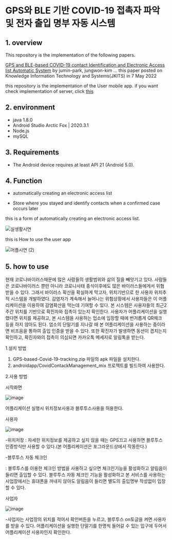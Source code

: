 # GPS와 BLE 기반 COVID-19 접촉자 파악 및 전자 출입 명부 자동 시스템

## 1. overview
This repository is the implementation of the following papers.

[GPS and BLE-based COVID-19 contact Identification and Electronic Access list Automatic System](https://www.kci.go.kr/kciportal/ci/sereArticleSearch/ciSereArtiView.kci?sereArticleSearchBean.artiId=ART002850941)
by jumin-park, jungwon-kim ... this paper posted on  Knowledge Information Technology and Systems(JKITS) in 7 May 2022

this repository is the implementation of the User mobile app.
if you want check implementation of server, click [this](https://github.com/dhkfkr134/GPS-based-Covid-19-tracking-2.git)

## 2. environment
- java 1.8.0
- Android Studio Arctic Fox | 2020.3.1
- Node.js
- mySQL

## 3. Requirements
- The Android device requires at least API 21 (Android 5.0).

## 4. Function

- automatically creating an electronic access list

- Store where you stayed and identify contacts when a confirmed case occurs later

this is a form of automatically creating an electronic access list.

![실생활시연](https://user-images.githubusercontent.com/90203114/201134425-a55a6b7e-dbfe-4c0a-a192-a3586b468483.gif)


this is How to use the user app

![어플시연 (2)](https://user-images.githubusercontent.com/90203114/201133928-9c93031c-cadc-4c80-adb5-0041933508d4.gif)




## 5. how to use

현재 코로나바이러스때문에 많은 사람들의 생활범위와 삶의 질을 빼앗기고 있다. 사람들은 코로나바이러스 뿐만 아니라 코로나사태 종식이후에도 많은 바이러스들에게서 위협받을 수 있다. 그래서 바이러스 확산을 확실하게 막고자, 위치기반으로 한 사용자 위치추적 시스템을 개발하였다. 감염자가 계속해서 늘어나는 위험상황에서 사용자들은 이 어플리케이션을 이용하여 감염확산을 막는데 기여할 수 있다. 본 시스템은 사용자들의 최근2주간 위치를 기반으로 확진자와 접촉이 있는지 확인한다. 사용자가 어플리케이션을 실행했다면 위치를 제공하고, 본 시스템을 사용하는 업소에 입장할 때에 번거롭게 QR체크 등을 하지 않아도 된다. 업소의 단말기를 지나갈 때 본 어플리케이션을 사용하는 중이라면 비프음을 통하여 출입 인증을 받을 수 있다. 또한 확진자가 발생하면 동선이 겹치는지 확인하고, 확진자와의 접촉이 의심되면 카카오톡 메세지로 알림톡을 받는다. 


1.설치 방법
1) GPS-based-Covid-19-tracking.zip 파일의 apk 파일을 설치한다.
2) androidapp/CovidContackManagement_mix 프로젝트를 빌드하여 사용한다.

2.사용 방법

시작화면

![image](https://user-images.githubusercontent.com/28720642/145001829-eb613ed5-5da0-4052-bc84-f261f93c2b50.png)

 어플리케이션 실행시 위치정보사용과 블루투스사용을 허용한다.

사용자

![image](https://user-images.githubusercontent.com/28720642/145001716-f6a76757-9842-492a-a5b8-219431c9d682.png)

-위치저장
 : 자세한 위치정보를 제공하고 싶지 않을 때는 GPS끄고 사용하면 블루투스 인증방식만 사용할 수 있다.(본 어플리케이션은 포그라운드상에서 작동한다.)

-블루투스 자동 체크인


 : 블루투스를 이용한 체크인 방법을 사용하고 싶으면 체크인기능을 활성화하고 알림음이 들리면 출입할 수 있다.
블루투스 자동 체크인 기능을 활성화하고 본 서비스를 사용하는 사업장에서는 휴대폰을 꺼내지 않아도 알림음이 들리면 별도의 출입명부 작성없이 입장할 수 있다.

사업자

![image](https://user-images.githubusercontent.com/28720642/145001757-8a91b6c6-a1a7-4291-8d4d-351ad687160a.png)

-사업자는 사업장의 위치를 적어서 확인버튼을 누르고, 블루투스 on토글을 켜면 사용자를 받을 수 있다. 어플리케이션을 실행한 단말기를 한명씩 들어갈 수 있는 입구에 두어서 어플리케이션 사용자인지 확인한다.

